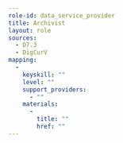 ```yaml
---
role-id: data_service_provider
title: Archivist
layout: role
sources: 
  - D7.3
  - DigCurV
mapping: 
  - 
    keyskill: ""
    level: ""
    support_providers: 
      - ""
    materials: 
      - 
        title: ""
        href: ""
---
```

